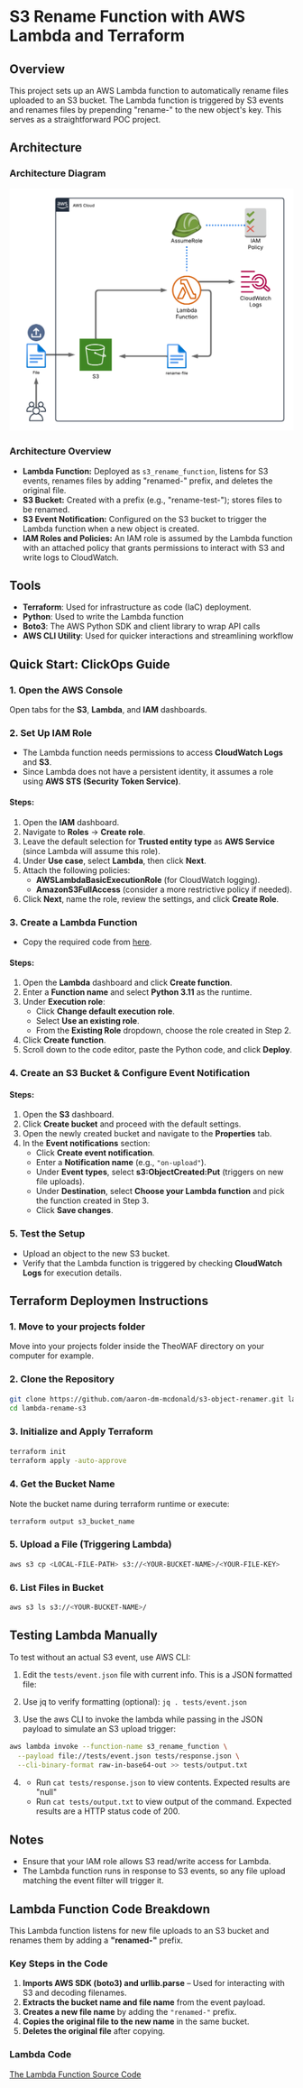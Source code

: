 # S3 Rename Function with AWS Lambda and Terraform

## Overview

This project sets up an AWS Lambda function to automatically rename files uploaded to an S3 bucket. The Lambda function is triggered by S3 events and renames files by prepending "rename-" to the new object's key. This serves as a straightforward POC project.

## Architecture

### Architecture Diagram
![Diagram](assets/s3-renamer-v4.png)

### Architecture Overview

- **Lambda Function:** Deployed as `s3_rename_function`, listens for S3 events, renames files by adding "renamed-" prefix, and deletes the original file.
- **S3 Bucket:** Created with a prefix (e.g., "rename-test-"); stores files to be renamed.
- **S3 Event Notification:** Configured on the S3 bucket to trigger the Lambda function when a new object is created.
- **IAM Roles and Policies:** An IAM role is assumed by the Lambda function with an attached policy that grants permissions to interact with S3 and write logs to CloudWatch.




## Tools

- **Terraform**: Used for infrastructure as code (IaC) deployment.
- **Python**: Used to write the Lambda function
- **Boto3**: The AWS Python SDK and client library to wrap API calls
- **AWS CLI Utility**: Used for quicker interactions and streamlining workflow

## Quick Start: ClickOps Guide


### **1. Open the AWS Console**  
Open tabs for the **S3**, **Lambda**, and **IAM** dashboards.  

### **2. Set Up IAM Role**  
- The Lambda function needs permissions to access **CloudWatch Logs** and **S3**.  
- Since Lambda does not have a persistent identity, it assumes a role using **AWS STS (Security Token Service)**.  

#### **Steps:**  
1. Open the **IAM** dashboard.  
2. Navigate to **Roles** → **Create role**.  
3. Leave the default selection for **Trusted entity type** as **AWS Service** (since Lambda will assume this role).  
4. Under **Use case**, select **Lambda**, then click **Next**.  
5. Attach the following policies:  
   - **AWSLambdaBasicExecutionRole** (for CloudWatch logging).  
   - **AmazonS3FullAccess** (consider a more restrictive policy if needed).  
6. Click **Next**, name the role, review the settings, and click **Create Role**.  

### **3. Create a Lambda Function**  
- Copy the required code from [here](src/lambda_function.py).  

#### **Steps:**  
1. Open the **Lambda** dashboard and click **Create function**.  
2. Enter a **Function name** and select **Python 3.11** as the runtime.  
3. Under **Execution role**:  
   - Click **Change default execution role**.  
   - Select **Use an existing role**.  
   - From the **Existing Role** dropdown, choose the role created in Step 2.  
4. Click **Create function**.  
5. Scroll down to the code editor, paste the Python code, and click **Deploy**.  

### **4. Create an S3 Bucket & Configure Event Notification**  

#### **Steps:**  
1. Open the **S3** dashboard.  
2. Click **Create bucket** and proceed with the default settings.  
3. Open the newly created bucket and navigate to the **Properties** tab.  
4. In the **Event notifications** section:  
   - Click **Create event notification**.  
   - Enter a **Notification name** (e.g., `"on-upload"`).  
   - Under **Event types**, select **s3:ObjectCreated:Put** (triggers on new file uploads).  
   - Under **Destination**, select **Choose your Lambda function** and pick the function created in Step 3.  
   - Click **Save changes**.  

### **5. Test the Setup**  
- Upload an object to the new S3 bucket.  
- Verify that the Lambda function is triggered by checking **CloudWatch Logs** for execution details.  


## Terraform Deploymen Instructions

### 1. Move to your projects folder
Move into your projects folder inside the TheoWAF directory on your computer for example. 

### 2. Clone the Repository


```sh
git clone https://github.com/aaron-dm-mcdonald/s3-object-renamer.git lambda-rename-s3
cd lambda-rename-s3
```

### 3. Initialize and Apply Terraform

```sh
terraform init
terraform apply -auto-approve
```

### 4. Get the Bucket Name

Note the bucket name during terraform runtime or execute:

```sh
terraform output s3_bucket_name
```

### 5. Upload a File (Triggering Lambda)

```sh
aws s3 cp <LOCAL-FILE-PATH> s3://<YOUR-BUCKET-NAME>/<YOUR-FILE-KEY>
```

### 6. List Files in Bucket

```sh
aws s3 ls s3://<YOUR-BUCKET-NAME>/
```

## Testing Lambda Manually

To test without an actual S3 event, use AWS CLI:

1) Edit the ```tests/event.json``` file with current info. This is a JSON formatted file:

2) Use jq to verify formatting (optional):
```jq . tests/event.json```

3) Use the aws CLI to invoke the lambda while passing in the JSON payload to simulate an S3 upload trigger:
```sh
aws lambda invoke --function-name s3_rename_function \
  --payload file://tests/event.json tests/response.json \
  --cli-binary-format raw-in-base64-out >> tests/output.txt
```


4) 
    - Run ```cat tests/response.json``` to view contents. Expected results are "null"
    - Run ```cat tests/output.txt``` to view output of the command. Expected results are a HTTP status code of 200.
   


## Notes

- Ensure that your IAM role allows S3 read/write access for Lambda.
- The Lambda function runs in response to S3 events, so any file upload matching the event filter will trigger it.

## Lambda Function Code Breakdown

This Lambda function listens for new file uploads to an S3 bucket and renames them by adding a **"renamed-"** prefix.

### **Key Steps in the Code**
1. **Imports AWS SDK (boto3) and urllib.parse** – Used for interacting with S3 and decoding filenames.
2. **Extracts the bucket name and file name** from the event payload.
3. **Creates a new file name** by adding the `"renamed-"` prefix.
4. **Copies the original file to the new name** in the same bucket.
5. **Deletes the original file** after copying.

### **Lambda Code**
[The Lambda Function Source Code](src/lambda_function.py)




